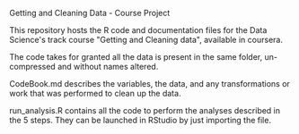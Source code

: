 Getting and Cleaning Data - Course Project

This repository hosts the R code and documentation files for the Data Science's track course "Getting and Cleaning data", available in coursera.


The code takes for granted all the data is present in the same folder, un-compressed and without names altered.

CodeBook.md describes the variables, the data, and any transformations or work that was performed to clean up the data.

run_analysis.R contains all the code to perform the analyses described in the 5 steps. They can be launched in RStudio by just importing the file.

